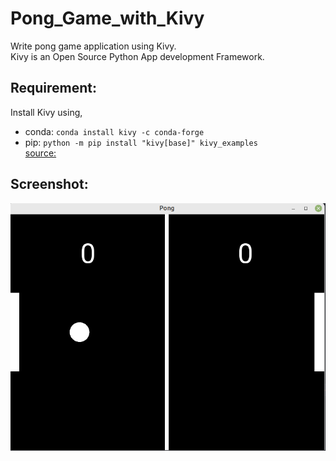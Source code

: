# Pong_Game_with_Kivy  
Write pong game application using Kivy.  
Kivy is an Open Source Python App development Framework.  

## Requirement:  
Install Kivy using,  
  - conda: ```conda install kivy -c conda-forge```  
  - pip: ```python -m pip install "kivy[base]" kivy_examples```  
[source: ](https://kivy.org/doc/stable/gettingstarted/installation.html#install-pip)  

## Screenshot:  
![screenshot.png](./imgs/pong.png)
